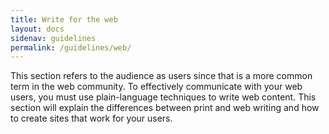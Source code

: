 ```yaml
---
title: Write for the web
layout: docs
sidenav: guidelines
permalink: /guidelines/web/
---
```


This section refers to the audience as users since that is a more common term in the web community. To effectively communicate with your web users, you must use plain-language techniques to write web content. This section will explain the differences between print and web writing and how to create sites that work for your users.
